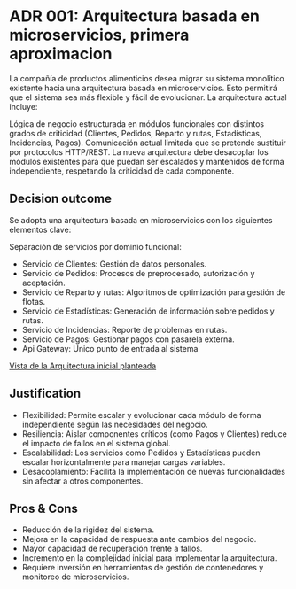 # ADR 001: Arquitectura basada en microservicios, primera aproximacion

La compañía de productos alimenticios desea migrar su sistema monolítico existente hacia una arquitectura basada en microservicios. Esto permitirá que el sistema sea más flexible y fácil de evolucionar. La arquitectura actual incluye:

Lógica de negocio estructurada en módulos funcionales con distintos grados de criticidad (Clientes, Pedidos, Reparto y rutas, Estadísticas, Incidencias, Pagos).
Comunicación actual limitada que se pretende sustituir por protocolos HTTP/REST.
La nueva arquitectura debe desacoplar los módulos existentes para que puedan ser escalados y mantenidos de forma independiente, respetando la criticidad de cada componente.

## Decision outcome

Se adopta una arquitectura basada en microservicios con los siguientes elementos clave:

Separación de servicios por dominio funcional:

- Servicio de Clientes: Gestión de datos personales.
- Servicio de Pedidos: Procesos de preprocesado, autorización y aceptación.
- Servicio de Reparto y rutas: Algoritmos de optimización para gestión de flotas.
- Servicio de Estadísticas: Generación de información sobre pedidos y rutas.
- Servicio de Incidencias: Reporte de problemas en rutas.
- Servicio de Pagos: Gestionar pagos con pasarela externa.
- Api Gateway: Unico punto de entrada al sistema

[Vista de la Arquitectura inicial planteada](./imagenes/ADR-001-%20arquitectura-general-primera-aproximacion.md)

## Justification
- Flexibilidad: Permite escalar y evolucionar cada módulo de forma independiente según las necesidades del negocio.
- Resiliencia: Aislar componentes críticos (como Pagos y Clientes) reduce el impacto de fallos en el sistema global.
- Escalabilidad: Los servicios como Pedidos y Estadísticas pueden escalar horizontalmente para manejar cargas variables.
- Desacoplamiento: Facilita la implementación de nuevas funcionalidades sin afectar a otros componentes.

## Pros & Cons
- Reducción de la rigidez del sistema.
- Mejora en la capacidad de respuesta ante cambios del negocio.
- Mayor capacidad de recuperación frente a fallos.
- Incremento en la complejidad inicial para implementar la arquitectura.
- Requiere inversión en herramientas de gestión de contenedores y monitoreo de microservicios.
